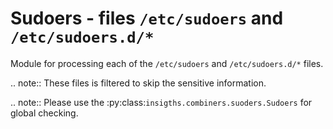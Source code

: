 Sudoers - files ``/etc/sudoers`` and ``/etc/sudoers.d/*``
=========================================================

Module for processing each of the ``/etc/sudoers`` and ``/etc/sudoers.d/*`` files.

.. note::
    These files is filtered to skip the sensitive information.

.. note::
    Please use the :py:class:`insigths.combiners.suoders.Sudoers` for global
    checking.